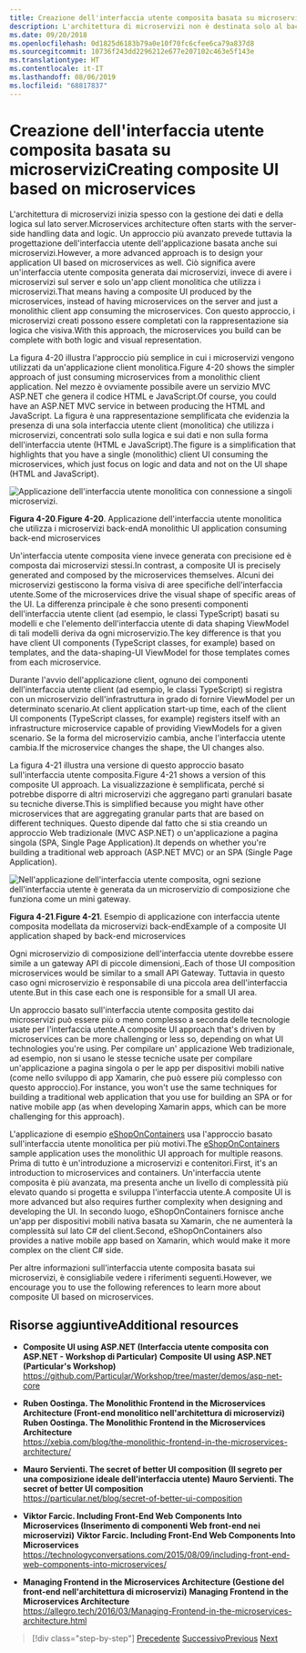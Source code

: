 ```yaml
---
title: Creazione dell'interfaccia utente composita basata su microservizi
description: L'architettura di microservizi non è destinata solo al back-end. Di seguito se ne analizza brevemente l'uso nei contesti front-end.
ms.date: 09/20/2018
ms.openlocfilehash: 0d1825d6183b79a0e10f70fc6cfee6ca79a837d8
ms.sourcegitcommit: 10736f243dd2296212e677e207102c463e5f143e
ms.translationtype: HT
ms.contentlocale: it-IT
ms.lasthandoff: 08/06/2019
ms.locfileid: "68817837"
---
```

# <a name="creating-composite-ui-based-on-microservices"></a><span data-ttu-id="3006d-104">Creazione dell'interfaccia utente composita basata su microservizi</span><span class="sxs-lookup"><span data-stu-id="3006d-104">Creating composite UI based on microservices</span></span>

<span data-ttu-id="3006d-105">L'architettura di microservizi inizia spesso con la gestione dei dati e della logica sul lato server.</span><span class="sxs-lookup"><span data-stu-id="3006d-105">Microservices architecture often starts with the server-side handling data and logic.</span></span> <span data-ttu-id="3006d-106">Un approccio più avanzato prevede tuttavia la progettazione dell'interfaccia utente dell'applicazione basata anche sui microservizi.</span><span class="sxs-lookup"><span data-stu-id="3006d-106">However, a more advanced approach is to design your application UI based on microservices as well.</span></span> <span data-ttu-id="3006d-107">Ciò significa avere un'interfaccia utente composita generata dai microservizi, invece di avere i microservizi sul server e solo un'app client monolitica che utilizza i microservizi.</span><span class="sxs-lookup"><span data-stu-id="3006d-107">That means having a composite UI produced by the microservices, instead of having microservices on the server and just a monolithic client app consuming the microservices.</span></span> <span data-ttu-id="3006d-108">Con questo approccio, i microservizi creati possono essere completati con la rappresentazione sia logica che visiva.</span><span class="sxs-lookup"><span data-stu-id="3006d-108">With this approach, the microservices you build can be complete with both logic and visual representation.</span></span>

<span data-ttu-id="3006d-109">La figura 4-20 illustra l'approccio più semplice in cui i microservizi vengono utilizzati da un'applicazione client monolitica.</span><span class="sxs-lookup"><span data-stu-id="3006d-109">Figure 4-20 shows the simpler approach of just consuming microservices from a monolithic client application.</span></span> <span data-ttu-id="3006d-110">Nel mezzo è ovviamente possibile avere un servizio MVC ASP.NET che genera il codice HTML e JavaScript.</span><span class="sxs-lookup"><span data-stu-id="3006d-110">Of course, you could have an ASP.NET MVC service in between producing the HTML and JavaScript.</span></span> <span data-ttu-id="3006d-111">La figura è una rappresentazione semplificata che evidenzia la presenza di una sola interfaccia utente client (monolitica) che utilizza i microservizi, concentrati solo sulla logica e sui dati e non sulla forma dell'interfaccia utente (HTML e JavaScript).</span><span class="sxs-lookup"><span data-stu-id="3006d-111">The figure is a simplification that highlights that you have a single (monolithic) client UI consuming the microservices, which just focus on logic and data and not on the UI shape (HTML and JavaScript).</span></span>

![Applicazione dell'interfaccia utente monolitica con connessione a singoli microservizi.](./media/image20.png)

<span data-ttu-id="3006d-113">**Figura 4-20**.</span><span class="sxs-lookup"><span data-stu-id="3006d-113">**Figure 4-20**.</span></span> <span data-ttu-id="3006d-114">Applicazione dell'interfaccia utente monolitica che utilizza i microservizi back-end</span><span class="sxs-lookup"><span data-stu-id="3006d-114">A monolithic UI application consuming back-end microservices</span></span>

<span data-ttu-id="3006d-115">Un'interfaccia utente composita viene invece generata con precisione ed è composta dai microservizi stessi.</span><span class="sxs-lookup"><span data-stu-id="3006d-115">In contrast, a composite UI is precisely generated and composed by the microservices themselves.</span></span> <span data-ttu-id="3006d-116">Alcuni dei microservizi gestiscono la forma visiva di aree specifiche dell'interfaccia utente.</span><span class="sxs-lookup"><span data-stu-id="3006d-116">Some of the microservices drive the visual shape of specific areas of the UI.</span></span> <span data-ttu-id="3006d-117">La differenza principale è che sono presenti componenti dell'interfaccia utente client (ad esempio, le classi TypeScript) basati su modelli e che l'elemento dell'interfaccia utente di data shaping ViewModel di tali modelli deriva da ogni microservizio.</span><span class="sxs-lookup"><span data-stu-id="3006d-117">The key difference is that you have client UI components (TypeScript classes, for example) based on templates, and the data-shaping-UI ViewModel for those templates comes from each microservice.</span></span>

<span data-ttu-id="3006d-118">Durante l'avvio dell'applicazione client, ognuno dei componenti dell'interfaccia utente client (ad esempio, le classi TypeScript) si registra con un microservizio dell'infrastruttura in grado di fornire ViewModel per un determinato scenario.</span><span class="sxs-lookup"><span data-stu-id="3006d-118">At client application start-up time, each of the client UI components (TypeScript classes, for example) registers itself with an infrastructure microservice capable of providing ViewModels for a given scenario.</span></span> <span data-ttu-id="3006d-119">Se la forma del microservizio cambia, anche l'interfaccia utente cambia.</span><span class="sxs-lookup"><span data-stu-id="3006d-119">If the microservice changes the shape, the UI changes also.</span></span>

<span data-ttu-id="3006d-120">La figura 4-21 illustra una versione di questo approccio basato sull'interfaccia utente composita.</span><span class="sxs-lookup"><span data-stu-id="3006d-120">Figure 4-21 shows a version of this composite UI approach.</span></span> <span data-ttu-id="3006d-121">La visualizzazione è semplificata, perché si potrebbe disporre di altri microservizi che aggregano parti granulari basate su tecniche diverse.</span><span class="sxs-lookup"><span data-stu-id="3006d-121">This is simplified because you might have other microservices that are aggregating granular parts that are based on different techniques.</span></span> <span data-ttu-id="3006d-122">Questo dipende dal fatto che si stia creando un approccio Web tradizionale (MVC ASP.NET) o un'applicazione a pagina singola (SPA, Single Page Application).</span><span class="sxs-lookup"><span data-stu-id="3006d-122">It depends on whether you're building a traditional web approach (ASP.NET MVC) or an SPA (Single Page Application).</span></span>

![Nell'applicazione dell'interfaccia utente composita, ogni sezione dell'interfaccia utente è generata da un microservizio di composizione che funziona come un mini gateway.](./media/image21.png)

<span data-ttu-id="3006d-124">**Figura 4-21**.</span><span class="sxs-lookup"><span data-stu-id="3006d-124">**Figure 4-21**.</span></span> <span data-ttu-id="3006d-125">Esempio di applicazione con interfaccia utente composita modellata da microservizi back-end</span><span class="sxs-lookup"><span data-stu-id="3006d-125">Example of a composite UI application shaped by back-end microservices</span></span>

<span data-ttu-id="3006d-126">Ogni microservizio di composizione dell'interfaccia utente dovrebbe essere simile a un gateway API di piccole dimensioni,.</span><span class="sxs-lookup"><span data-stu-id="3006d-126">Each of those UI composition microservices would be similar to a small API Gateway.</span></span> <span data-ttu-id="3006d-127">Tuttavia in questo caso ogni microservizio è responsabile di una piccola area dell'interfaccia utente.</span><span class="sxs-lookup"><span data-stu-id="3006d-127">But in this case each one is responsible for a small UI area.</span></span>

<span data-ttu-id="3006d-128">Un approccio basato sull'interfaccia utente composita gestito dai microservizi può essere più o meno complesso a seconda delle tecnologie usate per l'interfaccia utente.</span><span class="sxs-lookup"><span data-stu-id="3006d-128">A composite UI approach that's driven by microservices can be more challenging or less so, depending on what UI technologies you're using.</span></span> <span data-ttu-id="3006d-129">Per compilare un' applicazione Web tradizionale, ad esempio, non si usano le stesse tecniche usate per compilare un'applicazione a pagina singola o per le app per dispositivi mobili native (come nello sviluppo di app Xamarin, che può essere più complesso con questo approccio).</span><span class="sxs-lookup"><span data-stu-id="3006d-129">For instance, you won't use the same techniques for building a traditional web application that you use for building an SPA or for native mobile app (as when developing Xamarin apps, which can be more challenging for this approach).</span></span>

<span data-ttu-id="3006d-130">L'applicazione di esempio [eShopOnContainers](https://aka.ms/MicroservicesArchitecture) usa l'approccio basato sull'interfaccia utente monolitica per più motivi.</span><span class="sxs-lookup"><span data-stu-id="3006d-130">The [eShopOnContainers](https://aka.ms/MicroservicesArchitecture) sample application uses the monolithic UI approach for multiple reasons.</span></span> <span data-ttu-id="3006d-131">Prima di tutto è un'introduzione a microservizi e contenitori.</span><span class="sxs-lookup"><span data-stu-id="3006d-131">First, it's an introduction to microservices and containers.</span></span> <span data-ttu-id="3006d-132">Un'interfaccia utente composita è più avanzata, ma presenta anche un livello di complessità più elevato quando si progetta e sviluppa l'interfaccia utente.</span><span class="sxs-lookup"><span data-stu-id="3006d-132">A composite UI is more advanced but also requires further complexity when designing and developing the UI.</span></span> <span data-ttu-id="3006d-133">In secondo luogo, eShopOnContainers fornisce anche un'app per dispositivi mobili nativa basata su Xamarin, che ne aumenterà la complessità sul lato C\# del client.</span><span class="sxs-lookup"><span data-stu-id="3006d-133">Second, eShopOnContainers also provides a native mobile app based on Xamarin, which would make it more complex on the client C\# side.</span></span>

<span data-ttu-id="3006d-134">Per altre informazioni sull'interfaccia utente composita basata sui microservizi, è consigliabile vedere i riferimenti seguenti.</span><span class="sxs-lookup"><span data-stu-id="3006d-134">However, we encourage you to use the following references to learn more about composite UI based on microservices.</span></span>

## <a name="additional-resources"></a><span data-ttu-id="3006d-135">Risorse aggiuntive</span><span class="sxs-lookup"><span data-stu-id="3006d-135">Additional resources</span></span>

- <span data-ttu-id="3006d-136">**Composite UI using ASP.NET (Interfaccia utente composita con ASP.NET - Workshop di Particular)**  </span><span class="sxs-lookup"><span data-stu-id="3006d-136">**Composite UI using ASP.NET (Particular's Workshop)** </span></span>\
  <https://github.com/Particular/Workshop/tree/master/demos/asp-net-core>

- <span data-ttu-id="3006d-137">**Ruben Oostinga. The Monolithic Frontend in the Microservices Architecture (Front-end monolitico nell'architettura di microservizi)**  </span><span class="sxs-lookup"><span data-stu-id="3006d-137">**Ruben Oostinga. The Monolithic Frontend in the Microservices Architecture** </span></span>\
  <https://xebia.com/blog/the-monolithic-frontend-in-the-microservices-architecture/>

- <span data-ttu-id="3006d-138">**Mauro Servienti. The secret of better UI composition (Il segreto per una composizione ideale dell'interfaccia utente)**  </span><span class="sxs-lookup"><span data-stu-id="3006d-138">**Mauro Servienti. The secret of better UI composition** </span></span>\
  <https://particular.net/blog/secret-of-better-ui-composition>

- <span data-ttu-id="3006d-139">**Viktor Farcic. Including Front-End Web Components Into Microservices (Inserimento di componenti Web front-end nei microservizi)**  </span><span class="sxs-lookup"><span data-stu-id="3006d-139">**Viktor Farcic. Including Front-End Web Components Into Microservices** </span></span>\
  <https://technologyconversations.com/2015/08/09/including-front-end-web-components-into-microservices/>

- <span data-ttu-id="3006d-140">**Managing Frontend in the Microservices Architecture (Gestione del front-end nell'architettura di microservizi)**  </span><span class="sxs-lookup"><span data-stu-id="3006d-140">**Managing Frontend in the Microservices Architecture** </span></span>\
  <https://allegro.tech/2016/03/Managing-Frontend-in-the-microservices-architecture.html>

>[!div class="step-by-step"]
><span data-ttu-id="3006d-141">[Precedente](microservices-addressability-service-registry.md)
>[Successivo](resilient-high-availability-microservices.md)</span><span class="sxs-lookup"><span data-stu-id="3006d-141">[Previous](microservices-addressability-service-registry.md)
[Next](resilient-high-availability-microservices.md)</span></span>
